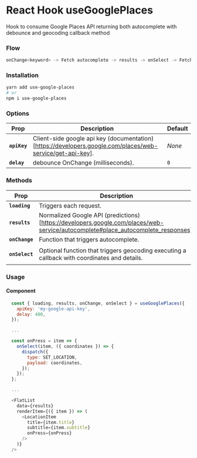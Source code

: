 # React Hook useGooglePlaces

Hook to consume Google Places API returning both autocomplete with debounce and geocoding callback method

### Flow

```js
onChange<keyword> -> Fetch autocomplete -> results -> onSelect -> Fetch geocoding -> onSelect.callback<result>
```

### Installation

```bash
yarn add use-google-places
# or
npm i use-google-places
```

### Options

| Prop         | Description                                                                                               | Default |
| ------------ | --------------------------------------------------------------------------------------------------------- | ------- |
| **`apiKey`** | Client-side google api key (documentation)[https://developers.google.com/places/web-service/get-api-key]. | _None_  |
| **`delay`**  | debounce OnChange (milliseconds).                                                                         | `0`     |

### Methods

| Prop           | Description                                                                                                                      | Type                                              |
| -------------- | -------------------------------------------------------------------------------------------------------------------------------- | ------------------------------------------------- |
| **`loading`**  | Triggers each request.                                                                                                           | `boolean`                                         |
| **`results`**  | Normalized Google API (predictions)[https://developers.google.com/places/web-service/autocomplete#place_autocomplete_responses]. | `{title, subtitle, placeId, description}`         |
| **`onChange`** | Function that triggers autocomplete.                                                                                             | `function<string>`                                |
| **`onSelect`** | Optional function that triggers geocoding executing a callback with coordinates and details.                                     | `function<{placeId}, callback<geocoding-payload>` |

### Usage

#### Component

```js
  const { loading, results, onChange, onSelect } = useGooglePlaces({
    apiKey: 'my-google-api-key',
    delay: 400,
  });

  ...

  const onPress = item => {
    onSelect(item, ({ coordinates }) => {
      dispatch({
        type: SET_LOCATION,
        payload: coordinates,
      });
    });
  };

  ...

  <FlatList
    data={results}
    renderItem={({ item }) => (
      <LocationItem
        title={item.title}
        subtitle={item.subtitle}
        onPress={onPress}
      />
    )}
  />
```
